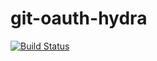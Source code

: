 # git-oauth-hydra
[![Build Status](https://travis-ci.org/unphydra/git-oauth-hydra.svg?branch=master)](https://travis-ci.org/unphydra/git-oauth-hydra)
